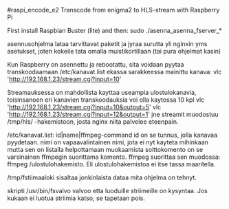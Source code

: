#raspi_encode_e2
Transcode from enigma2 to HLS-stream with Raspberry Pi

First install Raspbian Buster (lite) and then:
sudo ./asenna_asenna_fserver_*

asennusohjelma lataa tarvittavat paketit ja jyraa surutta yli nginxin yms asetukset, joten kokeile tata omalla muistikortillaan (tai pura ohjelmat kasin)

Kun Raspberry on asennettu ja rebootattu, sita voidaan pyytaa transkoodaamaan /etc/kanavat.list ekassa sarakkeessa mainittu kanava:
vlc 'http://192.168.1.23/stream.cgi?input=10'

Streamauksessa on mahdollista kayttaa useampia ulostulokanavia, toisinsanoen eri kanavien transkoodauksia voi olla kaytossa 10 kpl
vlc 'http://192.168.1.23/stream.cgi?input=10&output=5'
vlc 'http://192.168.1.23/stream.cgi?input=12&output=1'
jne
streamit muodostuu /tmp/hls/<numero> -hakemistoon, josta nginx niita palvelee eteenpain.

/etc/kanavat.list:
id|name|ffmpeg-command
id on se tunnus, jolla kanavaa pyydetaan.
nimi on vapaavalintainen nimi, jota ei nyt kayteta mihinkaan mutta sen on listalla helpottamaan muokaamista
soittokomento on se varsinainen ffmpegin suorittama komento. ffmpeg suorittaa sen muodossa:
ffmpeg <soittokomento> /ulostulohakemisto. Eli ulostulohakemistoa ei itse tassa maaritella.


/tmp/fstiimaaloki sisaltaa jonkinlaista dataa mita ohjelma on tehnyt.

skripti /usr/bin/fsvalvo valvoo etta luoduille striimeille on kysyntaa. Jos kukaan ei luotua striimia katso, se tapetaan pois.
